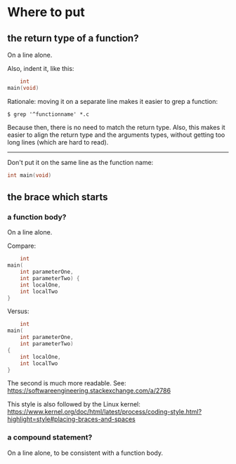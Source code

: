 # Where to put
## the return type of a function?

On a line alone.

Also, indent it, like this:
```c
    int
main(void)
```
Rationale: moving it on a separate line makes it easier to grep a function:

    $ grep '^functionname' *.c

Because then, there is no need to match the return type.
Also, this  makes it easier  to align the return  type and the  arguments types,
without getting too long lines (which are hard to read).

---

Don't put it on the same line as the function name:
```c
int main(void)
```
## the brace which starts
### a function body?

On a line alone.

Compare:
```c
    int
main(
    int parameterOne,
    int parameterTwo) {
    int localOne,
    int localTwo
}
```
Versus:
```c
    int
main(
    int parameterOne,
    int parameterTwo)
{
    int localOne,
    int localTwo
}
```
The second is much more readable.
See: <https://softwareengineering.stackexchange.com/a/2786>

This style is also followed by the Linux kernel:
<https://www.kernel.org/doc/html/latest/process/coding-style.html?highlight=style#placing-braces-and-spaces>

### a compound statement?

On a line alone, to be consistent with a function body.
